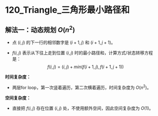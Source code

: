 # 120_Triangle_三角形最小路径和

## 解法一：动态规划 $O(n^2)$

- 点 $(i,j)$ 的下一行的相邻数字是 $(i+1, j)$ 和 $(i+1, j+1)$。

- $f(i,j)$ 表示从下往上走到位置 $(i,j)$ 时的最小路径和，计算方式/状态转移方程是：
    $$
    f(i, j) = (i, j) + min(f(i + 1, j), f(i + 1, j+ 1))
    $$

**时间复杂度：**

- 两层for loop，第一次竖着遍历，第二次横着遍历，时间复杂度为 $O(n^2)$。

**空间复杂度：**

- 直接把 $f(i,j)$ 存在位置 $(i,j)$ 处，不使用额外空间，因此空间复杂度为 $O(1)$。
